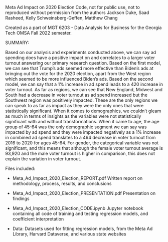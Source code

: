 Meta Ad Impact on 2020 Election Code, not for public use, not to reproduced without permission from the authors
Jackson Duke, Saad Rasheed, Kelly Schweinsberg-Geffen, Matthew Chang

Created as a part of MGT 6203 - Data Analysis for Business for the Georgia Tech OMSA Fall 2022 semester.

SUMMARY:

Based on our analysis and experiments conducted above, we can say ad spending does have a positive impact on and correlates to a larger voter turnout answering our primary research question. Based on the first model, we can see that Trump’s ads seemed more effective than Biden’s ads at bringing out the vote for the 2020 election, apart from the West region which seemed to be more influenced Biden’s ads. Based on the second model, we can say that a 1% increase in ad spend leads to a 420 increase in voter turnout. 
As far as regions, we can see that New England, Midwest and South had a decrease in voter turnout as ad spend increased but the Southwest region was positively impacted. These are the only regions we can speak to as far as impact as they were the only ones that were statistically significant. 
When it comes to demographics, we couldn’t gleam as much in terms of insights as the variables were not statistically significant with and without transformations. When it came to age, the age group of 45-64 was the only demographic segment we can say was impacted by ad spend and they were impacted negatively as a 1% increase in combined ad spend translates to a 464 decrease in voter turnout from 2016 to 2020 for ages 45-64. For gender, the categorical variable was not significant, and this means that although the female voter turnout average is 93,920 and the male voter turnout is higher in comparison, this does not explain the variation in voter turnout.


Files included:
- Meta_Ad_Impact_2020_Election_REPORT.pdf
    Written report on methodology, process, results, and conclusions
    
- Meta_Ad_Impact_2020_Election_PRESENTATION.pdf
    Presentation on findings

- Meta_Ad_Impact_2020_Election_CODE.ipynb
    Jupyter notebook containing all code of training and testing regression models, and coefficient interpretation
    
- Data:
    Datasets used for fitting regression models, from the Meta Ad Library, Harvard Dataverse, and various state websites
